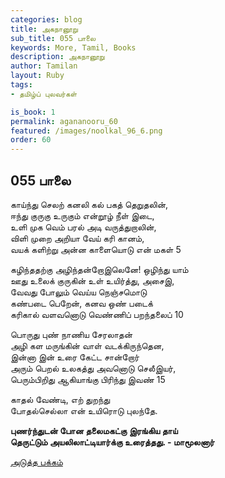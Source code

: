 ```yaml
---
categories: blog
title: அகநானூறு 
sub_title: 055 பாலை
keywords: More, Tamil, Books
description: அகநானூறு 
author: Tamilan
layout: Ruby
tags:
- தமிழ்ப் புலவர்கள் 

is_book: 1
permalink: agananooru_60
featured: /images/noolkal_96_6.png
order: 60
---
```



## 055 பாலை

காய்ந்து செலற் கனலி கல் பகத் தெறுதலின்,  
ஈந்து குருகு உருகும் என்றூழ் நீள் இடை,  
உளி முக வெம் பரல் அடி வருத்துறாலின்,  
விளி முறை அறியா வேய் கரி கானம்,  
வயக் களிற்று அன்ன காளையொடு என் மகள் 5

கழிந்ததற்கு அழிந்தன்றோஇலெனே! ஒழிந்து யாம்  
ஊது உலைக் குருகின் உள் உயிர்த்து, அசைஇ,  
வேவது போலும் வெய்ய நெஞ்சமொடு  
கண்படை பெறேன், கனவ ஒண் படைக்  
கரிகால் வளவனொடு வெண்ணிப் பறந்தலைப் 10

பொருது புண் நாணிய சேரலாதன்  
அழி கள மருங்கின் வாள் வடக்கிருந்தென,  
இன்னா இன் உரை கேட்ட சான்றோர்  
அரும் பெறல் உலகத்து அவனொடு செலீஇயர்,  
பெரும்பிறிது ஆகியாங்கு பிரிந்து இவண் 15

காதல் வேண்டி, எற் துறந்து  
போதல்செல்லா என் உயிரொடு புலந்தே.

**புணர்ந்துடன் போன தலைமகட்கு இரங்கிய தாய்  
தெருட்டும் அயலிலாட்டியார்க்கு உரைத்தது. - மாமூலனார்**

[அடுத்த பக்கம்](agananooru_61)